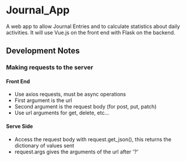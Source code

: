 # Journal_App
A web app to allow Journal Entries and to calculate statistics about daily activities. It will use Vue.js on the front end with Flask on the backend.

## Development Notes

### Making requests to the server

#### Front End
- Use axios requests, must be async operations
- First argument is the url
- Second argument is the request body (for post, put, patch)
- Use url arguments for get, delete, etc...

#### Serve Side
- Access the request body with request.get_json(), this returns the dictionary of values sent
- request.args gives the arguments of the url after '?'